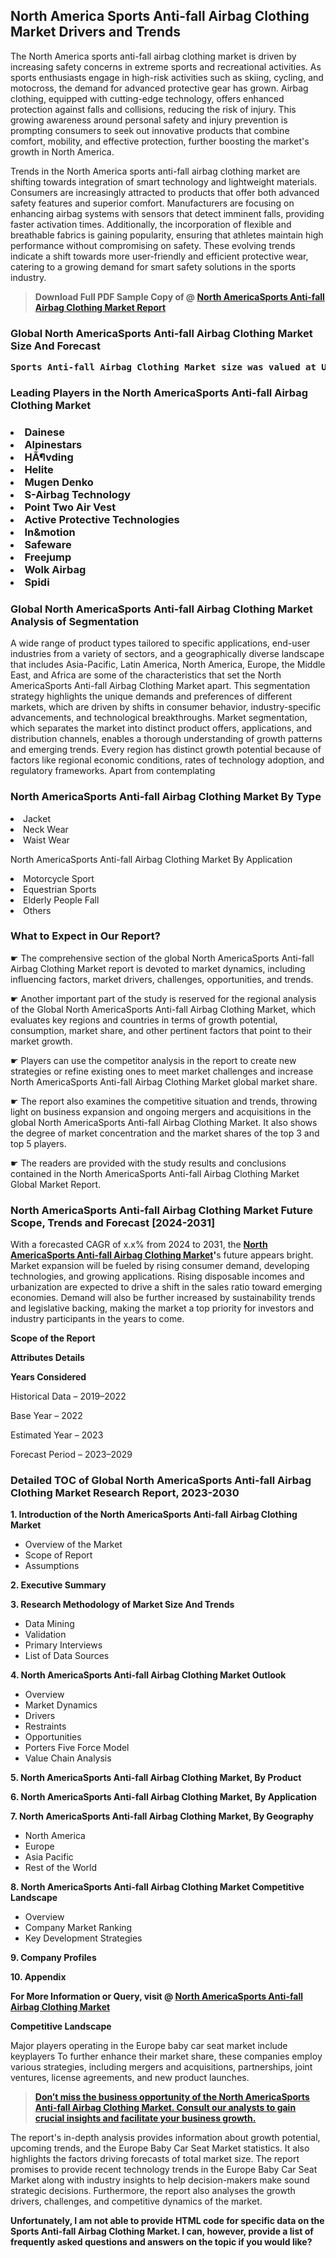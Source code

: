 <p> <h2>North America Sports Anti-fall Airbag Clothing Market Drivers and Trends</h2><p>The North America sports anti-fall airbag clothing market is driven by increasing safety concerns in extreme sports and recreational activities. As sports enthusiasts engage in high-risk activities such as skiing, cycling, and motocross, the demand for advanced protective gear has grown. Airbag clothing, equipped with cutting-edge technology, offers enhanced protection against falls and collisions, reducing the risk of injury. This growing awareness around personal safety and injury prevention is prompting consumers to seek out innovative products that combine comfort, mobility, and effective protection, further boosting the market's growth in North America.</p><p>Trends in the North America sports anti-fall airbag clothing market are shifting towards integration of smart technology and lightweight materials. Consumers are increasingly attracted to products that offer both advanced safety features and superior comfort. Manufacturers are focusing on enhancing airbag systems with sensors that detect imminent falls, providing faster activation times. Additionally, the incorporation of flexible and breathable fabrics is gaining popularity, ensuring that athletes maintain high performance without compromising on safety. These evolving trends indicate a shift towards more user-friendly and efficient protective wear, catering to a growing demand for smart safety solutions in the sports industry.</p></p><blockquote id="" class=""><strong>Download Full PDF Sample Copy of @&nbsp;<a href="https://www.verifiedmarketreports.com/download-sample/?rid=280802&utm_source=GitHub-Jan&utm_medium=280" target="_blank">North AmericaSports Anti-fall Airbag Clothing Market Report</a>&nbsp;&nbsp;</strong></blockquote><h3 id="" class=""><strong>Global&nbsp;North AmericaSports Anti-fall Airbag Clothing Market Size And Forecast</strong></h3><pre class="reader-text-block__code-block"><strong>Sports Anti-fall Airbag Clothing Market size was valued at USD 0.45 Billion in 2022 and is projected to reach USD 1.25 Billion by 2030, growing at a CAGR of 15.0% from 2024 to 2030.</strong></pre><h3 id="" class="">Leading Players in the&nbsp;North AmericaSports Anti-fall Airbag Clothing Market</h3><h3 class=""></Li><Li>Dainese</Li><Li> Alpinestars</Li><Li> HÃ¶vding</Li><Li> Helite</Li><Li> Mugen Denko</Li><Li> S-Airbag Technology</Li><Li> Point Two Air Vest</Li><Li> Active Protective Technologies</Li><Li> In&motion</Li><Li> Safeware</Li><Li> Freejump</Li><Li> Wolk Airbag</Li><Li> Spidi</h3><h3 id="" class="">Global&nbsp;North AmericaSports Anti-fall Airbag Clothing Market Analysis of Segmentation</h3><p id="" class="">A wide range of product types tailored to specific applications, end-user industries from a variety of sectors, and a geographically diverse landscape that includes Asia-Pacific, Latin America, North America, Europe, the Middle East, and Africa are some of the characteristics that set the North AmericaSports Anti-fall Airbag Clothing Market apart. This segmentation strategy highlights the unique demands and preferences of different markets, which are driven by shifts in consumer behavior, industry-specific advancements, and technological breakthroughs. Market segmentation, which separates the market into distinct product offers, applications, and distribution channels, enables a thorough understanding of growth patterns and emerging trends. Every region has distinct growth potential because of factors like regional economic conditions, rates of technology adoption, and regulatory frameworks. Apart from contemplating</p><h3 id="" class="">North AmericaSports Anti-fall Airbag Clothing Market&nbsp;By Type</h3><p></Li><Li>Jacket</Li><Li> Neck Wear</Li><Li> Waist Wear</p><div class="" data-test-id=""><p>North AmericaSports Anti-fall Airbag Clothing Market&nbsp;By Application</p></div><p class=""></Li><Li>Motorcycle Sport</Li><Li> Equestrian Sports</Li><Li> Elderly People Fall</Li><Li> Others</p><div class="" data-test-id=""><h3><span class="">What to Expect in Our Report?</span></h3></div><div class="" data-test-id=""><p><span class="">☛ The comprehensive section of the global North AmericaSports Anti-fall Airbag Clothing Market report is devoted to market dynamics, including influencing factors, market drivers, challenges, opportunities, and trends.</span></p></div><div class="" data-test-id=""><p><span class="">☛ Another important part of the study is reserved for the regional analysis of the Global North AmericaSports Anti-fall Airbag Clothing Market, which evaluates key regions and countries in terms of growth potential, consumption, market share, and other pertinent factors that point to their market growth.</span></p></div><div class="" data-test-id=""><p><span class="">☛ Players can use the competitor analysis in the report to create new strategies or refine existing ones to meet market challenges and increase North AmericaSports Anti-fall Airbag Clothing Market global market share.</span></p></div><div class="" data-test-id=""><p><span class="">☛ The report also examines the competitive situation and trends, throwing light on business expansion and ongoing mergers and acquisitions in the global North AmericaSports Anti-fall Airbag Clothing Market. It also shows the degree of market concentration and the market shares of the top 3 and top 5 players.</span></p></div><div class="" data-test-id=""><p><span class="">☛ The readers are provided with the study results and conclusions contained in the North AmericaSports Anti-fall Airbag Clothing Market Global Market Report.</span></p></div><div class="" data-test-id=""><h3><span class="">North AmericaSports Anti-fall Airbag Clothing Market Future Scope, Trends and Forecast [2024-2031]</span></h3></div><div class="" data-test-id=""><p><span class="">With a forecasted CAGR of x.x% from 2024 to 2031, the <strong><a href="https://www.verifiedmarketreports.com/download-sample/?rid=280802&utm_source=GitHub-Jan&utm_medium=280" target="_blank">North AmericaSports Anti-fall Airbag Clothing Market</a>'</strong>s future appears bright. Market expansion will be fueled by rising consumer demand, developing technologies, and growing applications. Rising disposable incomes and urbanization are expected to drive a shift in the sales ratio toward emerging economies. Demand will also be further increased by sustainability trends and legislative backing, making the market a top priority for investors and industry participants in the years to come.</span></p><p id="ember66" class="ember-view reader-text-block__paragraph"><strong>Scope of the Report</strong></p><p id="ember67" class="ember-view reader-text-block__paragraph"><strong>Attributes Details</strong></p><p id="ember68" class="ember-view reader-text-block__paragraph"><strong>Years Considered</strong></p><p id="ember69" class="ember-view reader-text-block__paragraph">Historical Data &ndash; 2019&ndash;2022</p><p id="ember70" class="ember-view reader-text-block__paragraph">Base Year &ndash; 2022</p><p id="ember71" class="ember-view reader-text-block__paragraph">Estimated Year &ndash; 2023</p><p id="ember72" class="ember-view reader-text-block__paragraph">Forecast Period &ndash; 2023&ndash;2029</p></div><h3 id="" class="">Detailed TOC of Global North AmericaSports Anti-fall Airbag Clothing Market Research Report, 2023-2030</h3><p id="" class=""><strong>1. Introduction of the North AmericaSports Anti-fall Airbag Clothing Market</strong></p><ul><li>Overview of the Market</li><li>Scope of Report</li><li>Assumptions</li></ul><p id="" class=""><strong>2. Executive Summary</strong></p><p id="" class=""><strong>3. Research Methodology of Market Size And Trends</strong></p><ul><li>Data Mining</li><li>Validation</li><li>Primary Interviews</li><li>List of Data Sources</li></ul><p id="" class=""><strong>4. North AmericaSports Anti-fall Airbag Clothing Market Outlook</strong></p><ul><li>Overview</li><li>Market Dynamics</li><li>Drivers</li><li>Restraints</li><li>Opportunities</li><li>Porters Five Force Model</li><li>Value Chain Analysis</li></ul><p id="" class=""><strong>5. North AmericaSports Anti-fall Airbag Clothing Market, By Product</strong></p><p id="" class=""><strong>6. North AmericaSports Anti-fall Airbag Clothing Market, By Application</strong></p><p id="" class=""><strong>7. North AmericaSports Anti-fall Airbag Clothing Market, By Geography</strong></p><ul><li>North America</li><li>Europe</li><li>Asia Pacific</li><li>Rest of the World</li></ul><p id="" class=""><strong>8. North AmericaSports Anti-fall Airbag Clothing Market Competitive Landscape</strong></p><ul><li>Overview</li><li>Company Market Ranking</li><li>Key Development Strategies</li></ul><p id="" class=""><strong>9. Company Profiles</strong></p><p id="" class=""><strong>10. Appendix</strong></p><p><strong>For More Information or Query, visit&nbsp;@ <a href="https://www.verifiedmarketreports.com/product/sports-anti-fall-airbag-clothing-market/" target="_blank">North AmericaSports Anti-fall Airbag Clothing Market</a></strong></p><p id="ember61" class="ember-view reader-text-block__paragraph"><strong>Competitive Landscape</strong></p><p id="ember62" class="ember-view reader-text-block__paragraph">Major players operating in the Europe baby car seat market include keyplayers To further enhance their market share, these companies employ various strategies, including mergers and acquisitions, partnerships, joint ventures, license agreements, and new product launches.</p><blockquote id="ember63" class="ember-view reader-text-block__blockquote"><strong><a href="https://www.verifiedmarketreports.com/download-sample/?rid=280802&utm_source=GitHub-Jan&utm_medium=280" target="_blank">Don&rsquo;t miss the business opportunity of the North AmericaSports Anti-fall Airbag Clothing Market. Consult our analysts to gain crucial insights and facilitate your business growth.</a></strong></blockquote><p id="ember64" class="ember-view reader-text-block__paragraph">The report's in-depth analysis provides information about growth potential, upcoming trends, and the Europe Baby Car Seat Market statistics. It also highlights the factors driving forecasts of total market size. The report promises to provide recent technology trends in the Europe Baby Car Seat Market along with industry insights to help decision-makers make sound strategic decisions. Furthermore, the report also analyses the growth drivers, challenges, and competitive dynamics of the market.</p><p class="ember-view reader-text-block__paragraph"><strong>Unfortunately, I am not able to provide HTML code for specific data on the Sports Anti-fall Airbag Clothing Market. I can, however, provide a list of frequently asked questions and answers on the topic if you would like?</strong></p>
